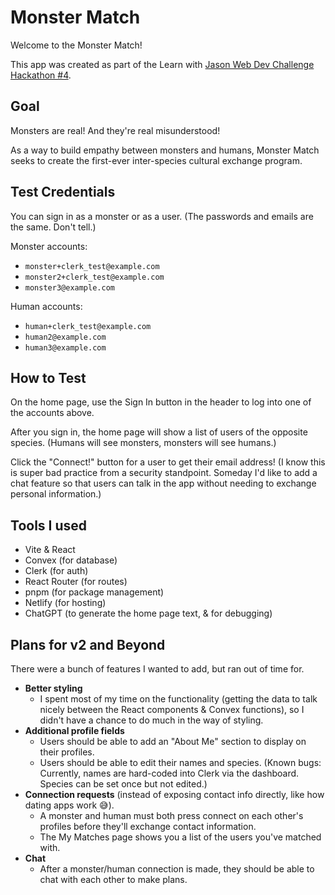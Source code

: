 # Monster Match

Welcome to the Monster Match!

This app was created as part of the Learn with [Jason Web Dev Challenge Hackathon #4](https://www.learnwithjason.dev/blog/web-dev-challenge-hackathon-monsters).

## Goal

Monsters are real! And they're real misunderstood!

As a way to build empathy between monsters and humans, Monster Match seeks to create the first-ever inter-species cultural exchange program.


## Test Credentials

You can sign in as a monster or as a user. (The passwords and emails are the same. Don't tell.)

Monster accounts:

- `monster+clerk_test@example.com`
- `monster2+clerk_test@example.com`
- `monster3@example.com`

Human accounts:

- `human+clerk_test@example.com`
- `human2@example.com`
- `human3@example.com`

## How to Test

On the home page, use the Sign In button in the header to log into one of the accounts above.

After you sign in, the home page will show a list of users of the opposite species. (Humans will see monsters, monsters will see humans.)

Click the "Connect!" button for a user to get their email address! (I know this is super bad practice from a security standpoint. Someday I'd like to add a chat feature so that users can talk in the app without needing to exchange personal information.)

## Tools I used

- Vite & React
- Convex (for database)
- Clerk (for auth)
- React Router (for routes)
- pnpm (for package management)
- Netlify (for hosting)
- ChatGPT (to generate the home page text, & for debugging)

## Plans for v2 and Beyond

There were a bunch of features I wanted to add, but ran out of time for.

- **Better styling**
    - I spent most of my time on the functionality (getting the data to talk nicely between the React components & Convex functions), so I didn't have a chance to do much in the way of styling.
- **Additional profile fields**
    - Users should be able to add an "About Me" section to display on their profiles.
    - Users should be able to edit their names and species. (Known bugs: Currently, names are hard-coded into Clerk via the dashboard. Species can be set once but not edited.)
- **Connection requests** (instead of exposing contact info directly, like how dating apps work 😅).
    - A monster and human must both press connect on each other's profiles before they'll exchange contact information.
    - The My Matches page shows you a list of the users you've matched with.
- **Chat**
    - After a monster/human connection is made, they should be able to chat with each other to make plans. 